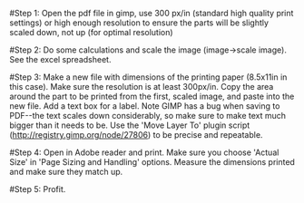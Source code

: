 #Step 1:
Open the pdf file in gimp, use 300 px/in (standard high quality print settings) or high enough 
resolution to ensure the parts will be slightly scaled down, not up (for optimal resolution)

#Step 2:
Do some calculations and scale the image (image->scale image).  See the excel spreadsheet.

#Step 3:
Make a new file with dimensions of the printing paper (8.5x11in in this case).  Make sure the resolution is at least 
300px/in.  Copy the area around the part to be printed from the first, scaled image, and paste into the new file.
Add a text box for a label.  Note GIMP has a bug when saving to PDF--the text scales down considerably, so make sure 
to make text much bigger than it needs to be.  Use the 'Move Layer To' plugin script (http://registry.gimp.org/node/27806)
to be precise and repeatable.

#Step 4:
Open in Adobe reader and print.  Make sure you choose 'Actual Size' in 'Page Sizing and Handling' options.
Measure the dimensions printed and make sure they match up.

#Step 5:
Profit.